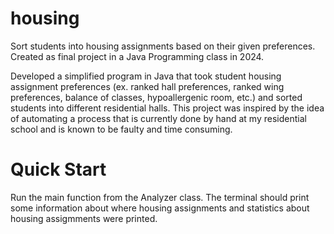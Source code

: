 # housing
Sort students into housing assignments based on their given preferences. Created as final project in a Java Programming class in 2024. 

Developed a simplified program in Java that took student housing assignment preferences (ex. ranked hall preferences, ranked wing preferences, balance of classes, hypoallergenic room, etc.) and sorted students into different residential halls. 
This project was inspired by the idea of automating a process that is currently done by hand at my residential school and is known to be faulty and time consuming. 


# Quick Start
Run the main function from the Analyzer class. The terminal should print some information about where housing assignments and statistics about housing assigmments were printed. 
